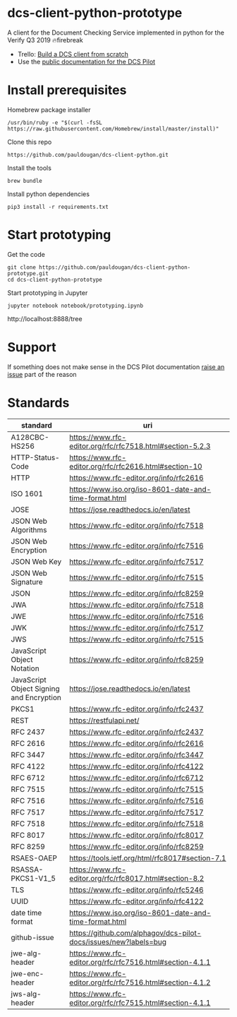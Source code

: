 # dcs-client-python-prototype

A client for the Document Checking Service implemented in python for the Verify Q3 2019 🔥firebreak

- Trello: [Build a DCS client from scratch](https://trello.com/c/wAMBwrWI)
- Use the [public documentation for the DCS Pilot](https://dcs-pilot-docs.cloudapps.digital/) 

# Install prerequisites

Homebrew package installer
```
/usr/bin/ruby -e "$(curl -fsSL https://raw.githubusercontent.com/Homebrew/install/master/install)"
```

Clone this repo
```
https://github.com/pauldougan/dcs-client-python.git
```

Install the tools
```
brew bundle
```

Install python dependencies
```
pip3 install -r requirements.txt
```

# Start prototyping

Get the code
```
git clone https://github.com/pauldougan/dcs-client-python-prototype.git
cd dcs-client-python-prototype
```

Start prototyping in Jupyter
```
jupyter notebook notebook/prototyping.ipynb
```

http://localhost:8888/tree


# Support

If something does not make sense in the DCS Pilot documentation [raise an issue](https://github.com/alphagov/dcs-pilot-docs/issues/new) part of the reason 

# Standards

| standard                                  | uri                                                               |
|----------------------------------------- |----------------------------------------------------------------- |
|  A128CBC-HS256                            | https://www.rfc-editor.org/rfc/rfc7518.html#section-5.2.3         |
|  HTTP-Status-Code                         | https://www.rfc-editor.org/rfc/rfc2616.html#section-10            |
|  HTTP                                     | https://www.rfc-editor.org/info/rfc2616                           |
|  ISO 1601                                 | https://www.iso.org/iso-8601-date-and-time-format.html            |
|  JOSE                                     | https://jose.readthedocs.io/en/latest                             |
|  JSON Web Algorithms                      | https://www.rfc-editor.org/info/rfc7518                           |
|  JSON Web Encryption                      | https://www.rfc-editor.org/info/rfc7516                           |
|  JSON Web Key                             | https://www.rfc-editor.org/info/rfc7517                           |
|  JSON Web Signature                       | https://www.rfc-editor.org/info/rfc7515                           |
|  JSON                                     | https://www.rfc-editor.org/info/rfc8259                           |
|  JWA                                      | https://www.rfc-editor.org/info/rfc7518                           |
|  JWE                                      | https://www.rfc-editor.org/info/rfc7516                           |
|  JWK                                      | https://www.rfc-editor.org/info/rfc7517                           |
|  JWS                                      | https://www.rfc-editor.org/info/rfc7515                           |
|  JavaScript Object Notation               | https://www.rfc-editor.org/info/rfc8259                           |
|  JavaScript Object Signing and Encryption | https://jose.readthedocs.io/en/latest                             |
|  PKCS1                                    | https://www.rfc-editor.org/info/rfc2437                           |
|  REST                                     | https://restfulapi.net/                                           |
|  RFC 2437                                 | https://www.rfc-editor.org/info/rfc2437                           |
|  RFC 2616                                 | https://www.rfc-editor.org/info/rfc2616                           |
|  RFC 3447                                 | https://www.rfc-editor.org/info/rfc3447                           |
|  RFC 4122                                 | https://www.rfc-editor.org/info/rfc4122                           |
|  RFC 6712                                 | https://www.rfc-editor.org/info/rfc6712                           |
|  RFC 7515                                 | https://www.rfc-editor.org/info/rfc7515                           |
|  RFC 7516                                 | https://www.rfc-editor.org/info/rfc7516                           |
|  RFC 7517                                 | https://www.rfc-editor.org/info/rfc7517                           |
|  RFC 7518                                 | https://www.rfc-editor.org/info/rfc7518                           |
|  RFC 8017                                 | https://www.rfc-editor.org/info/rfc8017                           |
|  RFC 8259                                 | https://www.rfc-editor.org/info/rfc8259                           |
|  RSAES-OAEP                               | https://tools.ietf.org/html/rfc8017#section-7.1                   |
|  RSASSA-PKCS1-V1_5                        | https://www.rfc-editor.org/rfc/rfc8017.html#section-8.2           |
|  TLS                                      | https://www.rfc-editor.org/info/rfc5246                           |
|  UUID                                     | https://www.rfc-editor.org/info/rfc4122                           |
|  date time format                         | https://www.iso.org/iso-8601-date-and-time-format.html            |
|  github-issue                             | https://github.com/alphagov/dcs-pilot-docs/issues/new?labels=bug  |
|  jwe-alg-header                           | https://www.rfc-editor.org/rfc/rfc7516.html#section-4.1.1         |
|  jwe-enc-header                           | https://www.rfc-editor.org/rfc/rfc7516.html#section-4.1.2         |
|  jws-alg-header                           | https://www.rfc-editor.org/rfc/rfc7515.html#section-4.1.1         |

